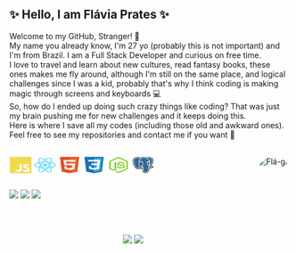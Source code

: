 ## ✨ Hello, I am Flávia Prates ✨

<div>
  <p>
    Welcome to my GitHub, Stranger! 👾 <br>
    My name you already know, I'm 27 yo (probably this is not important) and I'm from Brazil. I am a Full Stack Developer and curious on free time. <br>
    I love to travel and learn about new cultures, read fantasy books, these ones  makes me fly around, although I'm still on the same place, and logical challenges since I was a kid, probably that's why I think coding is making magic through screens and keyboards 💻 <br>
    So, how do I ended up doing such crazy things like coding? That was just my brain pushing me for new challenges and it keeps doing this. <br>
    Here is where I save all my codes (including those old and awkward ones). Feel free to see my repositories and contact me if you want 👋
  </p>
</div>

<div style="display: inline_block"><br>
  <img align="center" alt="Js" height="30" width="40" src="https://raw.githubusercontent.com/devicons/devicon/master/icons/javascript/javascript-plain.svg">
  <img align="center" alt="React" height="30" width="40" src="https://raw.githubusercontent.com/devicons/devicon/master/icons/react/react-original.svg">
  <img align="center" alt="HTML" height="30" width="40" src="https://raw.githubusercontent.com/devicons/devicon/master/icons/html5/html5-original.svg">
  <img align="center" alt="CSS" height="30" width="40" src="https://raw.githubusercontent.com/devicons/devicon/master/icons/css3/css3-original.svg">
  <img align="center" alt="Nodejs" height="30" width="40" src="https://raw.githubusercontent.com/devicons/devicon/1119b9f84c0290e0f0b38982099a2bd027a48bf1/icons/nodejs/nodejs-original.svg">
    <img align="center" alt="Postgres" height="30" width="40" src="https://raw.githubusercontent.com/devicons/devicon/1119b9f84c0290e0f0b38982099a2bd027a48bf1/icons/postgresql/postgresql-original.svg">
  
  <img align="right" alt="Flá-gif" height="150" style="border-radius:50px;" src="https://i.picasion.com/pic92/72d9d4d43063f6ffed3b16f3b2bc4a69.gif">
</div>
  
  ##
  
<div>
  <a href="https://www.linkedin.com/in/flavia-a-prates/" target="_blank"><img src="https://img.shields.io/badge/-LinkedIn-%230077B5?style=for-the-badge&logo=linkedin&logoColor=white" target="_blank"></a>
  <a href="mailto:flaviadeaprates@gmail.com"><img src="https://img.shields.io/badge/Gmail-D14836?style=for-the-badge&logo=gmail&logoColor=white" target="_blank"></a>
  <a href="https://gitlab.com/flaviaprates"><img src="https://img.shields.io/badge/GitLab-330F63?style=for-the-badge&logo=gitlab&logoColor=white" target="_blank"></a>
</div>

<br><br>

<div align="center">
  <a href="https://github.com/flaviaprates"><img height="180em" src="https://github-readme-stats.vercel.app/api?username=flaviaprates&show_icons=true&theme=ayu-mirage&include_all_commits=true&count_private=true"/></a>
  <a href="https://github.com/flaviaprates"><img height="180em" src="https://github-readme-stats.vercel.app/api/top-langs/?username=flaviaprates&layout=compact&langs_count=7&theme=ayu-mirage"/></a>
</div>
